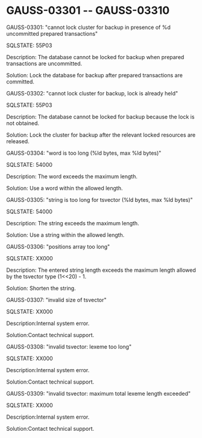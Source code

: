 # GAUSS-03301 -- GAUSS-03310<a name="EN-US_TOPIC_0302073046"></a>

GAUSS-03301: "cannot lock cluster for backup in presence of %d uncommitted prepared transactions"

SQLSTATE: 55P03

Description: The database cannot be locked for backup when prepared transactions are uncommitted.

Solution: Lock the database for backup after prepared transactions are committed.

GAUSS-03302: "cannot lock cluster for backup, lock is already held"

SQLSTATE: 55P03

Description: The database cannot be locked for backup because the lock is not obtained.

Solution: Lock the cluster for backup after the relevant locked resources are released.

GAUSS-03304: "word is too long \(%ld bytes, max %ld bytes\)"

SQLSTATE: 54000

Description: The word exceeds the maximum length.

Solution: Use a word within the allowed length.

GAUSS-03305: "string is too long for tsvector \(%ld bytes, max %ld bytes\)"

SQLSTATE: 54000

Description: The string exceeds the maximum length.

Solution: Use a string within the allowed length.

GAUSS-03306: "positions array too long"

SQLSTATE: XX000

Description: The entered string length exceeds the maximum length allowed by the tsvector type \(1<<20\) - 1.

Solution: Shorten the string.

GAUSS-03307: "invalid size of tsvector"

SQLSTATE: XX000

Description:Internal system error.

Solution:Contact technical support.

GAUSS-03308: "invalid tsvector: lexeme too long"

SQLSTATE: XX000

Description:Internal system error.

Solution:Contact technical support.

GAUSS-03309: "invalid tsvector: maximum total lexeme length exceeded"

SQLSTATE: XX000

Description:Internal system error.

Solution:Contact technical support.

